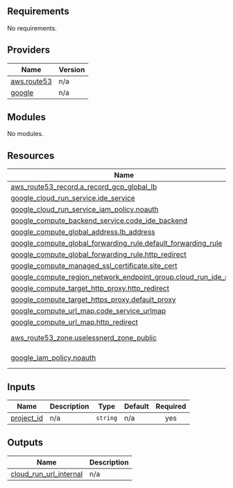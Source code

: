 ## Requirements

No requirements.

## Providers

| Name | Version |
|------|---------|
| <a name="provider_aws.route53"></a> [aws.route53](#provider\_aws.route53) | n/a |
| <a name="provider_google"></a> [google](#provider\_google) | n/a |

## Modules

No modules.

## Resources

| Name | Type |
|------|------|
| [aws_route53_record.a_record_gcp_global_lb](https://registry.terraform.io/providers/hashicorp/aws/latest/docs/resources/route53_record) | resource |
| [google_cloud_run_service.ide_service](https://registry.terraform.io/providers/hashicorp/google/latest/docs/resources/cloud_run_service) | resource |
| [google_cloud_run_service_iam_policy.noauth](https://registry.terraform.io/providers/hashicorp/google/latest/docs/resources/cloud_run_service_iam_policy) | resource |
| [google_compute_backend_service.code_ide_backend](https://registry.terraform.io/providers/hashicorp/google/latest/docs/resources/compute_backend_service) | resource |
| [google_compute_global_address.lb_address](https://registry.terraform.io/providers/hashicorp/google/latest/docs/resources/compute_global_address) | resource |
| [google_compute_global_forwarding_rule.default_forwarding_rule](https://registry.terraform.io/providers/hashicorp/google/latest/docs/resources/compute_global_forwarding_rule) | resource |
| [google_compute_global_forwarding_rule.http_redirect](https://registry.terraform.io/providers/hashicorp/google/latest/docs/resources/compute_global_forwarding_rule) | resource |
| [google_compute_managed_ssl_certificate.site_cert](https://registry.terraform.io/providers/hashicorp/google/latest/docs/resources/compute_managed_ssl_certificate) | resource |
| [google_compute_region_network_endpoint_group.cloud_run_ide_neg](https://registry.terraform.io/providers/hashicorp/google/latest/docs/resources/compute_region_network_endpoint_group) | resource |
| [google_compute_target_http_proxy.http_redirect](https://registry.terraform.io/providers/hashicorp/google/latest/docs/resources/compute_target_http_proxy) | resource |
| [google_compute_target_https_proxy.default_proxy](https://registry.terraform.io/providers/hashicorp/google/latest/docs/resources/compute_target_https_proxy) | resource |
| [google_compute_url_map.code_service_urlmap](https://registry.terraform.io/providers/hashicorp/google/latest/docs/resources/compute_url_map) | resource |
| [google_compute_url_map.http_redirect](https://registry.terraform.io/providers/hashicorp/google/latest/docs/resources/compute_url_map) | resource |
| [aws_route53_zone.uselessnerd_zone_public](https://registry.terraform.io/providers/hashicorp/aws/latest/docs/data-sources/route53_zone) | data source |
| [google_iam_policy.noauth](https://registry.terraform.io/providers/hashicorp/google/latest/docs/data-sources/iam_policy) | data source |

## Inputs

| Name | Description | Type | Default | Required |
|------|-------------|------|---------|:--------:|
| <a name="input_project_id"></a> [project\_id](#input\_project\_id) | n/a | `string` | n/a | yes |

## Outputs

| Name | Description |
|------|-------------|
| <a name="output_cloud_run_url_internal"></a> [cloud\_run\_url\_internal](#output\_cloud\_run\_url\_internal) | n/a |
